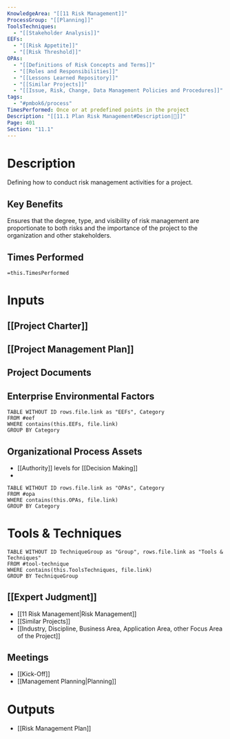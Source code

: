 ```yaml
---
KnowledgeArea: "[[11 Risk Management]]"
ProcessGroup: "[[Planning]]"
ToolsTechniques:
  - "[[Stakeholder Analysis]]"
EEFs:
  - "[[Risk Appetite]]"
  - "[[Risk Threshold]]"
OPAs:
  - "[[Definitions of Risk Concepts and Terms]]"
  - "[[Roles and Responsibilities]]"
  - "[[Lessons Learned Repository]]"
  - "[[Similar Projects]]"
  - "[[Issue, Risk, Change, Data Management Policies and Procedures]]"
tags:
  - "#pmbok6/process"
TimesPerformed: Once or at predefined points in the project
Description: "[[11.1 Plan Risk Management#Description|📝]]"
Page: 401
Section: "11.1"
---
```

# Description
Defining how to conduct risk management activities for a project.
## Key Benefits
Ensures that the degree, type, and visibility of risk management are proportionate to both risks and the importance of the project to the organization and other stakeholders.
## Times Performed
`=this.TimesPerformed`
# Inputs
## [[Project Charter]]
## [[Project Management Plan]]
## Project Documents
## Enterprise Environmental Factors
```dataview
TABLE WITHOUT ID rows.file.link as "EEFs", Category
FROM #eef
WHERE contains(this.EEFs, file.link)
GROUP BY Category
```
## Organizational Process Assets
- [[Authority]] levels for [[Decision Making]]
- 
```dataview
TABLE WITHOUT ID rows.file.link as "OPAs", Category
FROM #opa
WHERE contains(this.OPAs, file.link)
GROUP BY Category
```
# Tools & Techniques
```dataview
TABLE WITHOUT ID TechniqueGroup as "Group", rows.file.link as "Tools & Techniques"
FROM #tool-technique
WHERE contains(this.ToolsTechniques, file.link)
GROUP BY TechniqueGroup
```
## [[Expert Judgment]]
- [[11 Risk Management|Risk Management]]
- [[Similar Projects]]
- [[Industry, Discipline, Business Area, Application Area, other Focus Area of the Project]]
## Meetings
- [[Kick-Off]]
- [[Management Planning|Planning]]
# Outputs
- [[Risk Management Plan]]